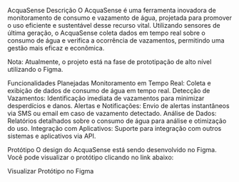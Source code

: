 AcquaSense
Descrição
O AcquaSense é uma ferramenta inovadora de monitoramento de consumo e vazamento de água, projetada para promover o uso eficiente e sustentável desse recurso vital. Utilizando sensores de última geração, o AcquaSense coleta dados em tempo real sobre o consumo de água e verifica a ocorrência de vazamentos, permitindo uma gestão mais eficaz e econômica.

Nota: Atualmente, o projeto está na fase de prototipação de alto nível utilizando o Figma.

Funcionalidades Planejadas
Monitoramento em Tempo Real: Coleta e exibição de dados de consumo de água em tempo real.
Detecção de Vazamentos: Identificação imediata de vazamentos para minimizar desperdícios e danos.
Alertas e Notificações: Envio de alertas instantâneos via SMS ou email em caso de vazamento detectado.
Análise de Dados: Relatórios detalhados sobre o consumo de água para análise e otimização do uso.
Integração com Aplicativos: Suporte para integração com outros sistemas e aplicativos via API.

Protótipo
O design do AcquaSense está sendo desenvolvido no Figma. Você pode visualizar o protótipo clicando no link abaixo:

Visualizar Protótipo no Figma
